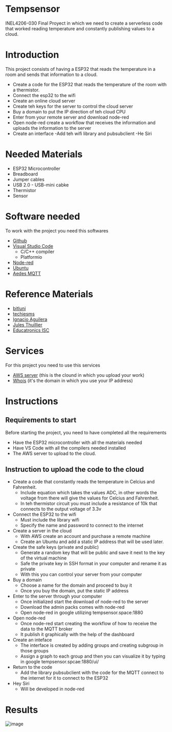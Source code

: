 # Tempsensor
INEL4206-030 Final Proyect in which we need to create a serverless code that worked reading temperature and constantly publishing values to a cloud.

# Introduction
This project consists of having a ESP32 that reads the temperature in a room and sends that information to a cloud.

- Create a code for the ESP32 that reads the temperature of the room with a thermistor.
- Connect the esp32 to the wifi
- Create an online cloud server
- Create teh keys for the server to control the cloud server
- Buy a domain to put the IP direction of teh cloud CPU
- Enter from your remote server and download node-red
- Open node-red create a workflow that receives the information and uploads the information to the server
- Create an interface 
-Add teh wifi library and pubsubclient
-He Siri

# Needed Materials

- ESP32 Microcontroller
- Breadboard
- Jumper cables
- USB 2.0 - USB-mini cabke
- Thermistor
- Sensor

# Software needed
To work with the project you need this softwares

- [Github](https://github.com/)
- [Visual Studio Code](https://code.visualstudio.com/)
  - C/C++ compiler
  - Platformio
- [Node-red](https://nodered.org/)
- [Ubuntu](https://ubuntu.com/)
- [Aedes MQTT](https://github.com/moscajs/aedes)

# Reference Materials

- [bitluni](https://www.youtube.com/watch?v=GeN7g4bdHiM&t=362s&ab_channel=bitluni)
- [techiesms](https://www.youtube.com/watch?v=srFQBM8qY_Q&t=211s&ab_channel=techiesms)
- [Ignacio Aguilera](https://www.youtube.com/watch?v=x5GML1FqcTQ&t=645s&ab_channel=IgnacioAguilera)
- [Jules Thuillier](https://www.youtube.com/watch?v=lBL8G1ht2mE&t=193s&ab_channel=JulesThuillier)
- [Educatronics ISC](https://www.youtube.com/watch?v=D6vNqHx62_c&ab_channel=EDUCATRONICOSISC)


# Services
For this project you need to use this services

- [AWS server](https://aws.amazon.com/es/ec2/) (this is the clound in which you upload your work)
- [Whois](https://www.whois.com/) (it's the domain in which you use your IP address)

# Instructions

## Requirements to start
Before starting the project, you need to have completed all the requirements

- Have the ESP32 microcontroller with all the materials needed
- Have VS Code with all the compilers needed installed
- The AWS server to upload to the cloud.

## Instruction to upload the code to the cloud

- Create a code that constantly reads the temperature in Celcius and Fahrenheit.
  - Include equation which takes the values ADC, in other words the voltage from there will give the values for Celcius and Fahrenheit.
  - In teh thermistor circuit you must include a resistance of 10k that connects to the output voltage of 3.3v
- Connect the ESP32 to the wifi
  - Must include the library wifi
  - Specify the name and password to connect to the internet
- Create a server in the cloud
  - With AWS create an account and purchase a remote machine 
  - Create an Ubuntu and add a static IP address that will be used later.
- Create the safe keys (private and public)
  - Generate a random key that will be public and save it next to the key of the virtual machine
  - Safe the private key in SSH format in your computer and rename it as private
  - With this you can control your server from your computer
- Buy a domain
  - Choose a name for the domain and proceed to buy it
  - Once you buy the domain, put the static IP address
- Enter to the server through your computer
  - Once initialized start the download of node-red to the server
  - Download the admin packs comes with node-red
  - Open node-red in google utilizing tempsensor.space:1880
- Open node-red
  - Once node-red start creating the workflow of how to receive the data to the MQTT broker
  - It publish it graphically with the help of the dashboard
- Create an inteface
  - The interface is created by adding groups and creating subgroup in those groups
  - Assign a graph to each group and then you can visualize it by typing in google tempsensor.spcae:1880/ui/
- Return to the code
  - Add the library pubsubclient with the code for the MQTT connect to the internet for it to connect to the ESP32
- Hey Siri
  - Will be developed in node-red

# Results

![image](https://user-images.githubusercontent.com/111934599/206929640-40465a17-4b66-4de7-addf-89e84a6594ff.png)

